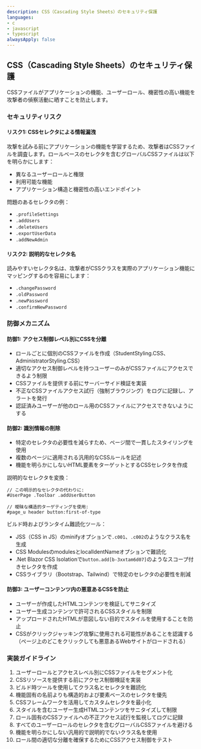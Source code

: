 ```yaml
---
description: CSS（Cascading Style Sheets）のセキュリティ保護
languages:
- c
- javascript
- typescript
alwaysApply: false
---
```


## CSS（Cascading Style Sheets）のセキュリティ保護

CSSファイルがアプリケーションの機能、ユーザーロール、機密性の高い機能を攻撃者の偵察活動に晒すことを防止します。

### セキュリティリスク

#### リスク1: CSSセレクタによる情報漏洩
攻撃を試みる前にアプリケーションの機能を学習するため、攻撃者はCSSファイルを調査します。ロールベースのセレクタを含むグローバルCSSファイルは以下を明らかにします：
- 異なるユーザーロールと権限
- 利用可能な機能
- アプリケーション構造と機密性の高いエンドポイント

問題のあるセレクタの例：
- `.profileSettings`
- `.addUsers`
- `.deleteUsers`
- `.exportUserData`
- `.addNewAdmin`

#### リスク2: 説明的なセレクタ名
読みやすいセレクタ名は、攻撃者がCSSクラスを実際のアプリケーション機能にマッピングするのを容易にします：
- `.changePassword`
- `.oldPassword`
- `.newPassword`
- `.confirmNewPassword`

### 防御メカニズム

#### 防御1: アクセス制御レベル別にCSSを分離
- ロールごとに個別のCSSファイルを作成（StudentStyling.CSS、AdministratorStyling.CSS）
- 適切なアクセス制御レベルを持つユーザーのみがCSSファイルにアクセスできるよう制限
- CSSファイルを提供する前にサーバーサイド検証を実装
- 不正なCSSファイルアクセス試行（強制ブラウジング）をログに記録し、アラートを発行
- 認証済みユーザーが他のロール用のCSSファイルにアクセスできないようにする

#### 防御2: 識別情報の削除
- 特定のセレクタの必要性を減らすため、ページ間で一貫したスタイリングを使用
- 複数のページに適用される汎用的なCSSルールを記述
- 機能を明らかにしないHTML要素をターゲットとするCSSセレクタを作成

説明的なセレクタを変換：
```
// この明示的なセレクタの代わりに:
#UserPage .Toolbar .addUserButton

// 曖昧な構造的ターゲティングを使用:
#page_u header button:first-of-type
```

ビルド時およびランタイム難読化ツール：
- JSS（CSS in JS）のminifyオプションで`.c001`、`.c002`のようなクラス名を生成
- CSS ModulesのmodulesとlocalIdentNameオプションで難読化
- .Net Blazor CSS Isolationで`button.add[b-3xxtam6d07]`のようなスコープ付きセレクタを作成
- CSSライブラリ（Bootstrap、Tailwind）で特定のセレクタの必要性を削減

#### 防御3: ユーザーコンテンツ内の悪意あるCSSを防止
- ユーザーが作成したHTMLコンテンツを検証してサニタイズ
- ユーザー生成コンテンツで許可されるCSSスタイルを制限
- アップロードされたHTMLが意図しない目的でスタイルを使用することを防止
- CSSがクリックジャッキング攻撃に使用される可能性があることを認識する（ページ上のどこをクリックしても悪意あるWebサイトがロードされる）

### 実装ガイドライン

1. ユーザーロールとアクセスレベル別にCSSファイルをセグメント化
2. CSSリソースを提供する前にアクセス制御検証を実装
3. ビルド時ツールを使用してクラス名とセレクタを難読化
4. 機能固有の名前よりも構造的および要素ベースのセレクタを優先
5. CSSフレームワークを活用してカスタムセレクタを最小化
6. スタイルを含むユーザー生成HTMLコンテンツをサニタイズして制限
7. ロール固有のCSSファイルへの不正アクセス試行を監視してログに記録
8. すべてのユーザーロールのセレクタを含むグローバルCSSファイルを避ける
9. 機能を明らかにしない汎用的で説明的でないクラス名を使用
10. ロール間の適切な分離を確保するためにCSSアクセス制御をテスト
